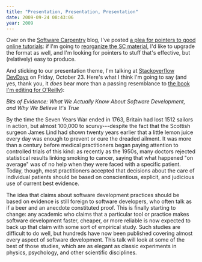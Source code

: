 ```yaml
---
title: "Presentation, Presentation, Presentation"
date: 2009-09-24 08:43:06
year: 2009
---
```

Over on the <a href="http://softwarecarpentry.wordpress.com/">Software Carpentry</a> blog, I've posted <a href="http://softwarecarpentry.wordpress.com/2009/09/24/presentation-presentation-presentation/">a plea for pointers to good online tutorials</a>: if I'm going to <a href="https://software-carpentry.org/capstone.html">reorganize the SC material</a>, I'd like to upgrade the format as well, and I'm looking for pointers to stuff that's effective, but (relatively) easy to produce.

And sticking to our presentation theme, I'm talking at <a href="http://stackoverflow.carsonified.com/events/toronto/">Stackoverflow DevDays</a> on Friday, October 23. Here's what I think I'm going to say (and yes, thank you, it <em>does</em> bear more than a passing resemblance to <a href="http://pyre.third-bit.com/blog/archives/2910.html">the book I'm editing for O'Reilly</a>):

<em>Bits of Evidence: What We Actually Know About Software Development, and Why We Believe It's True</em>

By the time the Seven Years War ended in 1763, Britain had lost 1512 sailors in action, but almost 100,000 to scurvy---despite the fact that the Scottish surgeon James Lind had shown twenty years earlier that a little lemon juice every day was enough to prevent or cure the dreaded ailment. It was more than a century before medical practitioners began paying attention to controlled trials of this kind: as recently as the 1950s, many doctors rejected statistical results linking smoking to cancer, saying that what happened "on average" was of no help when they were faced with a specific patient. Today, though, most practitioners accepted that decisions about the care of individual patients should be based on conscientious, explicit, and judicious use of current best evidence.

The idea that claims about software development practices should be based on evidence is still foreign to software developers, who often talk as if a beer and an anecdote constituted proof. This is finally starting to change: any academic who claims that a particular tool or practice makes software development faster, cheaper, or more reliable is now expected to back up that claim with some sort of empirical study. Such studies are difficult to do well, but hundreds have now been published covering almost every aspect of software development. This talk will look at some of the best of those studies, which are as elegant as classic experiments in physics, psychology, and other scientific disciplines.
